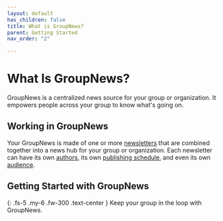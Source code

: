 ```yaml
---
layout: default
has_children: false
title: What is GroupNews?
parent: Getting Started
nav_order: "2"

---
```

# What Is GroupNews?

GroupNews is a centralized news source for your group or organization. It empowers people across your group to know what's going on.

## Working in GroupNews

Your GroupNews is made of one or more [newsletters](/using-groupnews/newsletters) that are combined together into a news hub for your group or organization. Each newsletter can have its own [authors](/using-groupnews/authors), its own [publishing schedule](/using-groupnews/newsletters/publishing-schedule/), and even its own [audience](/using-groupnews/newsletters/subscribers/).

## Getting Started with GroupNews

{: .fs-5 .my-6 .fw-300 .text-center }
Keep your group in the loop with GroupNews.